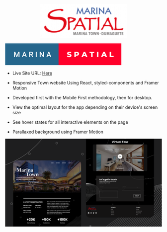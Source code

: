 <p align="center" display="flex">
    <img height="auto" width="auto" src="/src/img/MarinaLogo.png"/>
</p>

<p align="left">
    <img height="auto" width="auto" src="/src/img/Badge.svg"/>
</p>

- Live Site URL: [Here](https://maria-town.vercel.app/)

- Responsive Town website Using React, styled-components and Framer Motion
- Developed first with the Mobile First methodology, then for desktop.
- View the optimal layout for the app depending on their device's screen size
- See hover states for all interactive elements on the page
- Parallaxed background using Framer Motion


![preview img](/preview.png)
